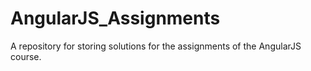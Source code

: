 # AngularJS_Assignments
A repository for storing solutions for the assignments of the AngularJS course.
